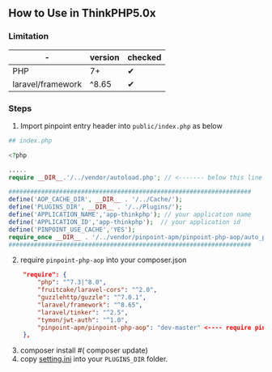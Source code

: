 ## How to Use in ThinkPHP5.0x

### Limitation

| -                  | version | checked |
| ------------------ | ------- | ------- |
| PHP                | 7+      | ✔      |
| laravel/framework | ^8.65   | ✔      |

### Steps

1. Import pinpoint entry header into `public/index.php` as below

```php
## index.php

<?php

.....
require __DIR__.'/../vendor/autoload.php'; // <------- below this line ✨

###################################################################
define('AOP_CACHE_DIR', __DIR__ . '/../Cache/');
define('PLUGINS_DIR', __DIR__ . '/../Plugins/');
define('APPLICATION_NAME','app-thinkphp'); // your application name
define('APPLICATION_ID','app-thinkphp');  // your application id
define('PINPOINT_USE_CACHE','YES');
require_once __DIR__ . '/../vendor/pinpoint-apm/pinpoint-php-aop/auto_pinpointed.php';
###################################################################

```

2. require `pinpoint-php-aop` into your composer.json

```json
    "require": {
        "php": "^7.3|^8.0",
        "fruitcake/laravel-cors": "^2.0",
        "guzzlehttp/guzzle": "^7.0.1",
        "laravel/framework": "^8.65",
        "laravel/tinker": "^2.5",
        "tymon/jwt-auth": "^1.0",
        "pinpoint-apm/pinpoint-php-aop": "dev-master" <---- require pinpoint-apm
    },
```

3. composer install #( composer update)
4. copy [setting.ini](./setting.ini) into your `PLUGINS_DIR` folder.
